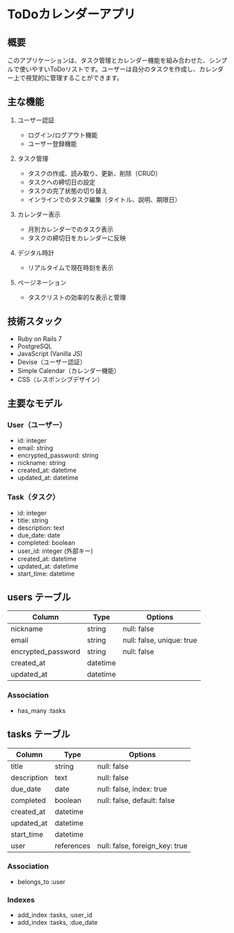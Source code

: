 # ToDoカレンダーアプリ

## 概要
このアプリケーションは、タスク管理とカレンダー機能を組み合わせた、シンプルで使いやすいToDoリストです。ユーザーは自分のタスクを作成し、カレンダー上で視覚的に管理することができます。

## 主な機能
1. ユーザー認証
   - ログイン/ログアウト機能
   - ユーザー登録機能

2. タスク管理
   - タスクの作成、読み取り、更新、削除（CRUD）
   - タスクへの締切日の設定
   - タスクの完了状態の切り替え
   - インラインでのタスク編集（タイトル、説明、期限日）

3. カレンダー表示
   - 月別カレンダーでのタスク表示
   - タスクの締切日をカレンダーに反映

4. デジタル時計
   - リアルタイムで現在時刻を表示

5. ページネーション
   - タスクリストの効率的な表示と管理

## 技術スタック
- Ruby on Rails 7
- PostgreSQL
- JavaScript (Vanilla JS)
- Devise（ユーザー認証）
- Simple Calendar（カレンダー機能）
- CSS（レスポンシブデザイン）

## 主要なモデル

### User（ユーザー）
- id: integer
- email: string
- encrypted_password: string
- nickname: string
- created_at: datetime
- updated_at: datetime

### Task（タスク）
- id: integer
- title: string
- description: text
- due_date: date
- completed: boolean
- user_id: integer (外部キー)
- created_at: datetime
- updated_at: datetime
- start_time: datetime

## users テーブル

| Column             | Type     | Options                   |
| ------------------ | -------- | ------------------------- |
| nickname           | string   | null: false               |
| email              | string   | null: false, unique: true |
| encrypted_password | string   | null: false               |
| created_at         | datetime |                           |
| updated_at         | datetime |                           |

### Association

- has_many :tasks

## tasks テーブル

| Column      | Type       | Options                        |
| ----------- | ---------- | ------------------------------ |
| title       | string     | null: false                    |
| description | text       | null: false                    |
| due_date    | date       | null: false, index: true       |
| completed   | boolean    | null: false, default: false    |
| created_at  | datetime   |                                |
| updated_at  | datetime   |                                |
| start_time  | datetime   |                                |
| user        | references | null: false, foreign_key: true |

### Association

- belongs_to :user

### Indexes

- add_index :tasks, :user_id
- add_index :tasks, :due_date